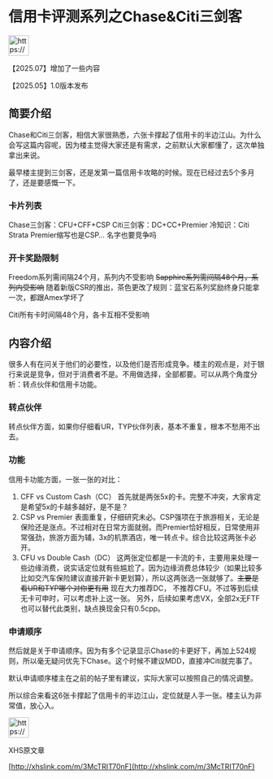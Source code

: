 # 信用卡评测系列之Chase&Citi三剑客

<aside>
<img src="https://www.notion.so/icons/megaphone_blue.svg" alt="https://www.notion.so/icons/megaphone_blue.svg" width="40px" />

【2025.07】增加了一些内容

【2025.05】1.0版本发布

</aside>

## 简要介绍

Chase和Citi三剑客，相信大家很熟悉，六张卡撑起了信用卡的半边江山。为什么会写这篇内容呢，因为楼主觉得大家还是有需求，之前默认大家都懂了，这次单独拿出来说。

最早楼主提到三剑客，还是发第一篇信用卡攻略的时候。现在已经过去5个多月了，还是要感慨一下。

### 卡片列表

Chase三剑客：CFU+CFF+CSP
Citi三剑客：DC+CC+Premier
冷知识：Citi Strata Premier缩写也是CSP… 名字也要竞争吗

### 开卡奖励限制

Freedom系列需间隔24个月，系列内不受影响
~~Sapphire系列需间隔48个月，系列内受影响~~
随着新版CSR的推出，茶色更改了规则：蓝宝石系列奖励终身只能拿一次，都跟Amex学坏了

Citi所有卡时间隔48个月，各卡互相不受影响

## 内容介绍

很多人有在问关于他们的必要性，以及他们是否形成竞争。楼主的观点是，对于银行来说是竞争，但对于消费者不是。不用做选择，全部都要。可以从两个角度分析：转点伙伴和信用卡功能。

### 转点伙伴

转点伙伴方面，如果你仔细看UR，TYP伙伴列表，基本不重复，根本不愁用不出去。

### 功能

信用卡功能方面，一张一张的对比：

1. CFF vs Custom Cash（CC）
首先就是两张5x的卡。完整不冲突，大家肯定是希望5x的卡越多越好，是不是？
2. CSP vs Premier
表面重复，仔细研究未必。CSP强项在于旅游相关，无论是保险还是涨点。不过相对在日常方面就弱。而Premier恰好相反，日常使用非常强劲，旅游方面为辅，3x的机票酒店，唯一转点卡。综合比较这两张卡必开。
3. CFU vs Double Cash（DC）
这两张定位都是一卡流的卡，主要用来处理一些边缘消费，说实话定位就有些尴尬了。因为边缘消费总体较少（如果比较多比如交汽车保险建议直接开新卡更划算），所以这两张选一张就够了。~~主要是看UR和TYP哪个对你更有用~~ 现在大力推荐DC， 不推荐CFU。不过等到后续无卡可申时，可以考虑补上这一张。 另外，后续如果考虑VX，全部2x无FTF也可以替代此类别，缺点换现金只有0.5cpp。

### 申请顺序

然后就是关于申请顺序。因为有多个记录显示Chase的卡更好下，再加上524规则，所以毫无疑问优先下Chase。这个时候不建议MDD，直接冲Citi就完事了。

默认申请顺序楼主在之前的帖子里有建议，实际大家可以按照自己的情况调整。

所以综合来看这6张卡撑起了信用卡的半边江山，定位就是人手一张。楼主认为非常值，放心入。

<aside>
<img src="https://www.notion.so/icons/megaphone_blue.svg" alt="https://www.notion.so/icons/megaphone_blue.svg" width="40px" />

XHS原文章

[http://xhslink.com/m/3McTRIT70nF](http://xhslink.com/m/3McTRIT70nF)

</aside>
